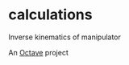 # calculations 
Inverse  kinematics of manipulator

An [Octave](https://www.gnu.org/software/octave/) project
